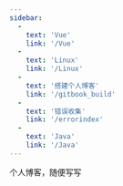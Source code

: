 ```yaml
---
sidebar: 
  -
    text: 'Vue'
    link: '/Vue'
  -
    text: 'Linux'
    link: '/Linux'
  -
    text: '搭建个人博客'
    link: '/gitbook_build'
  -
    text: '错误收集'
    link: '/errorindex'
  -
    text: 'Java'
    link: '/Java'
---
```


个人博客，随便写写

